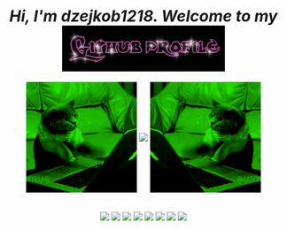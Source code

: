 <div align="center">
<h1 align="center" ><i>Hi, I'm dzejkob1218. Welcome to my <i> <img src="title.gif" align="center"/> </h1> 
  </div>
  
<div align="center">
  <img align="center" src="left_cat.gif" width="200" height="200"/>
  <img align="center" src="https://github-readme-stats.vercel.app/api/top-langs/?username=dzejkob1218&langs_count=6&title_color=ffffff&text_color=ffffff&layout=compact&theme=github_dark&hide=blade,scss,shell" />
   <img align="center" src="right_cat.gif" width="200" height="200"/>
</div>
  
  ##
  
<p align="center" style="padding: 3px">
  <img height="70" align="center" src="https://cdn.jsdelivr.net/gh/devicons/devicon/icons/php/php-plain.svg" />
<img height="50" align="center" src="https://cdn.jsdelivr.net/gh/devicons/devicon/icons/python/python-plain.svg" />
<img height="50"  align="center" src="https://cdn.jsdelivr.net/gh/devicons/devicon/icons/javascript/javascript-plain.svg" />
 <img height="50" align="center" src="https://cdn.jsdelivr.net/gh/devicons/devicon/icons/unity/unity-original.svg" />
 <img height="50" align="center" src="https://cdn.jsdelivr.net/gh/devicons/devicon/icons/html5/html5-plain.svg" />
 <img height="50" align="center" src="https://cdn.jsdelivr.net/gh/devicons/devicon/icons/css3/css3-plain.svg" />
 <img height="50" align="center" src="https://cdn.jsdelivr.net/gh/devicons/devicon/icons/csharp/csharp-plain.svg" />
<img height="50" align="center" src="https://cdn.jsdelivr.net/gh/devicons/devicon/icons/linux/linux-plain.svg" />
  </p>  
  


